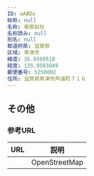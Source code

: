 ```yaml
---
ID: wABDu
総称: null
名称: 奥御前社
名称読み: null
別名: null
都道府県: 滋賀県
区域: 草津市
緯度: 35.0569518
経度: 135.9503049
郵便番号: 5250002
住所: 滋賀県草津市芦浦町７１６
---
```


## その他

### 参考URL

| URL | 説明          |
| --- | ------------- |
|     | OpenStreetMap |
